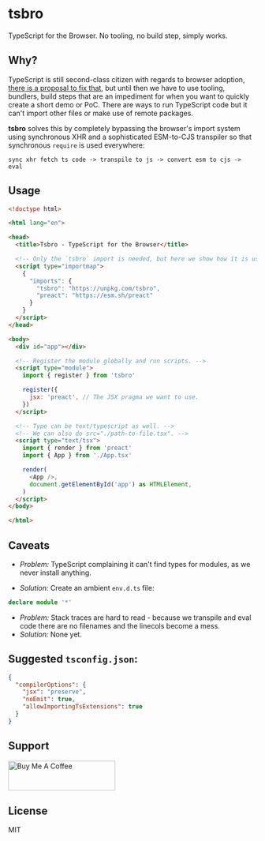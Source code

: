 # tsbro

TypeScript for the Browser. No tooling, no build step, simply works.

## Why?

TypeScript is still second-class citizen with regards to browser adoption, [there is a proposal to fix that](https://devblogs.microsoft.com/typescript/a-proposal-for-type-syntax-in-javascript/), but until then we have to use tooling, bundlers, build steps that are an impediment for when you want to quickly create a short demo or PoC. There are ways to run TypeScript code but it can't import other files or make use of remote packages.

**tsbro** solves this by completely bypassing the browser's import system using synchronous XHR and a sophisticated ESM-to-CJS transpiler so that synchronous `require` is used everywhere:

```
sync xhr fetch ts code -> transpile to js -> convert esm to cjs -> eval
```

## Usage

```html
<!doctype html>

<html lang="en">

<head>
  <title>Tsbro - TypeScript for the Browser</title>

  <!-- Only the `tsbro` import is needed, but here we show how it is used alongside a package. -->
  <script type="importmap">
    {
      "imports": {
        "tsbro": "https://unpkg.com/tsbro",
        "preact": "https://esm.sh/preact"
      }
    }
  </script>
</head>

<body>
  <div id="app"></div>

  <!-- Register the module globally and run scripts. -->
  <script type="module">
    import { register } from 'tsbro'

    register({
      jsx: 'preact', // The JSX pragma we want to use.
    })
  </script>

  <!-- Type can be text/typescript as well. -->
  <!-- We can also do src="./path-to-file.tsx". -->
  <script type="text/tsx">
    import { render } from 'preact'
    import { App } from './App.tsx'

    render(
      <App />,
      document.getElementById('app') as HTMLElement,
    )
  </script>
</body>

</html>
```

## Caveats

- *Problem:* TypeScript complaining it can't find types for modules, as we never install anything.

- *Solution:* Create an ambient `env.d.ts` file:
```ts
declare module '*'
```

- *Problem:* Stack traces are hard to read - because we transpile and eval code there are no filenames and the linecols become a mess.
- *Solution:* None yet.

## Suggested `tsconfig.json`:

```json
{
  "compilerOptions": {
    "jsx": "preserve",
    "noEmit": true,
    "allowImportingTsExtensions": true
  }
}
```

## Support

<a href="https://www.buymeacoffee.com/stagas" target="_blank"><img src="https://cdn.buymeacoffee.com/buttons/v2/default-yellow.png" alt="Buy Me A Coffee" style="height: 60px !important;width: 217px !important;" ></a>

## License

MIT
